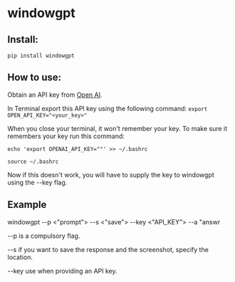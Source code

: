 # windowgpt

<!-- For accessability if it stops working: 
export PATH="$HOME/Personal_Projects/ScreenGrab:$PATH" 
source ~/.bashrc
-->

## Install:
`pip install windowgpt`


## How to use:

Obtain an API key from [Open AI](https://platform.openai.com/docs/overview).

In Terminal export this API key using the following command: `export OPEN_API_KEY="<your_key>"`

When you close your terminal, it won't remember your key. To make sure it remembers your key run this command:

`echo 'export OPENAI_API_KEY=""' >> ~/.bashrc`

`source ~/.bashrc`

Now if this doesn't work, you will have to supply the key to windowgpt using the --key flag.

## Example

windowgpt --p <"prompt"> --s <"save"> --key <"API_KEY"> --a "answr

--p is a compulsory flag.

--s if you want to save the response and the screenshot, specify the location.

--key use when providing an API key.




